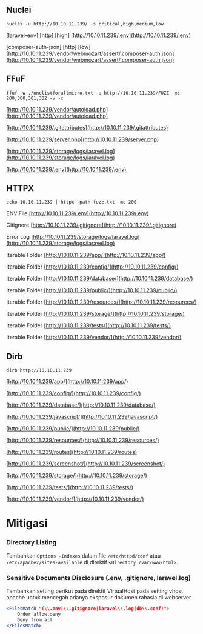 ## Nuclei

`nuclei -u http://10.10.11.239/ -s critical,high,medium,low`

[laravel-env] [http] [high] [](http://10.10.11.239/.env)[http://10.10.11.239/.env](http://10.10.11.239/.env)

[composer-auth-json] [http] [low] [](http://10.10.11.239/vendor/webmozart/assert/.composer-auth.json)[http://10.10.11.239/vendor/webmozart/assert/.composer-auth.json](http://10.10.11.239/vendor/webmozart/assert/.composer-auth.json)

## FFuF

`ffuf -w ./onelistforallmicro.txt -u http://10.10.11.239/FUZZ -mc 200,300,301,302 -v -c`

[](http://10.10.11.239/vendor/autoload.php)[http://10.10.11.239/vendor/autoload.php](http://10.10.11.239/vendor/autoload.php)

[](http://10.10.11.239/.gitattributes)[http://10.10.11.239/.gitattributes](http://10.10.11.239/.gitattributes)

[](http://10.10.11.239/server.php)[http://10.10.11.239/server.php](http://10.10.11.239/server.php)

[](http://10.10.11.239/storage/logs/laravel.log)[http://10.10.11.239/storage/logs/laravel.log](http://10.10.11.239/storage/logs/laravel.log)

[](http://10.10.11.239/.env)[http://10.10.11.239/.env](http://10.10.11.239/.env)

## HTTPX

`echo 10.10.11.239 | httpx -path fuzz.txt -mc 200`

ENV File [](http://10.10.11.239/.env)[http://10.10.11.239/.env](http://10.10.11.239/.env)

Gitignore [](http://10.10.11.239/.gitignore)[http://10.10.11.239/.gitignore](http://10.10.11.239/.gitignore)

Error Log [](http://10.10.11.239/storage/logs/laravel.log)[http://10.10.11.239/storage/logs/laravel.log](http://10.10.11.239/storage/logs/laravel.log)

Iterable Folder [](http://10.10.11.239/app/)[http://10.10.11.239/app/](http://10.10.11.239/app/)

Iterable Folder [](http://10.10.11.239/config/)[http://10.10.11.239/config/](http://10.10.11.239/config/)

Iterable Folder [](http://10.10.11.239/database/)[http://10.10.11.239/database/](http://10.10.11.239/database/)

Iterable Folder [](http://10.10.11.239/public/)[http://10.10.11.239/public/](http://10.10.11.239/public/)

Iterable Folder [](http://10.10.11.239/resources/)[http://10.10.11.239/resources/](http://10.10.11.239/resources/)

Iterable Folder [](http://10.10.11.239/storage/)[http://10.10.11.239/storage/](http://10.10.11.239/storage/)

Iterable Folder [](http://10.10.11.239/tests/)[http://10.10.11.239/tests/](http://10.10.11.239/tests/)

Iterable Folder [](http://10.10.11.239/vendor/)[http://10.10.11.239/vendor/](http://10.10.11.239/vendor/)

## Dirb

`dirb http://10.10.11.239`

[http://10.10.11.239/app/](http://10.10.11.239/app/)

[http://10.10.11.239/config/](http://10.10.11.239/config/)

[http://10.10.11.239/database/](http://10.10.11.239/database/)

[http://10.10.11.239/javascript/](http://10.10.11.239/javascript/)

[http://10.10.11.239/public/](http://10.10.11.239/public/)

[http://10.10.11.239/resources/](http://10.10.11.239/resources/)

[http://10.10.11.239/routes](http://10.10.11.239/routes)

[http://10.10.11.239/screenshot/](http://10.10.11.239/screenshot/)

[http://10.10.11.239/storage/](http://10.10.11.239/storage/)

[http://10.10.11.239/tests/](http://10.10.11.239/tests/)

[http://10.10.11.239/vendor/](http://10.10.11.239/vendor/)

# Mitigasi

### Directory Listing

Tambahkan `Options -Indexes` dalam file `/etc/httpd/conf` atau `/etc/apache2/sites-available` di direktif `<Directory /var/www/html>`.

### Sensitive Documents Disclosure (.env, .gitignore, laravel.log)

Tambahkan setting berikut pada direktif VirtualHost pada setting vhost apache untuk mencegah adanya eksposur dokumen rahasia di webserver.

```jsx
<FilesMatch "(\\.env|\\.gitignore|laravel\\.log|db\\.conf)">
	Order allow,deny
	Deny from all
</FilesMatch>

```

